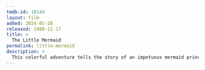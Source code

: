 ```yaml
---
tmdb-id: 10144
layout: film
added: 2024-01-28
released: 1989-11-17
title: >
  The Little Mermaid
permalink: little-mermaid
description: >
  This colorful adventure tells the story of an impetuous mermaid princess named Ariel who falls in love with the very human Prince Eric and puts everything on the line for the chance to be with him. Memorable songs and characters -- including the villainous sea witch Ursula.
---
```

